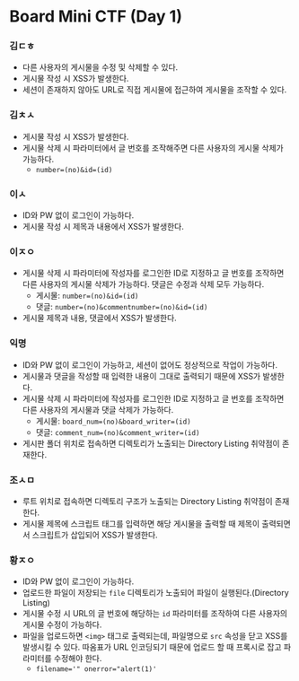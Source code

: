 # Board Mini CTF (Day 1)

### 김ㄷㅎ
- 다른 사용자의 게시물을 수정 및 삭제할 수 있다.
- 게시물 작성 시 XSS가 발생한다.
- 세션이 존재하지 않아도 URL로 직접 게시물에 접근하여 게시물을 조작할 수 있다.

### 김ㅊㅅ
- 게시물 작성 시 XSS가 발생한다.
- 게시물 삭제 시 파라미터에서 글 번호를 조작해주면 다른 사용자의 게시물 삭제가 가능하다.
    - `number=(no)&id=(id)`

### 이ㅅ
- ID와 PW 없이 로그인이 가능하다.
- 게시물 작성 시 제목과 내용에서 XSS가 발생한다.

### 이ㅈㅇ
- 게시물 삭제 시 파라미터에 작성자를 로그인한 ID로 지정하고 글 번호를 조작하면 다른 사용자의 게시물 삭제가 가능하다. 댓글은 수정과 삭제 모두 가능하다.
    - 게시물: `number=(no)&id=(id)`
    - 댓글: `number=(no)&commentnumber=(no)&id=(id)`
- 게시물 제목과 내용, 댓글에서 XSS가 발생한다.

### 익명
- ID와 PW 없이 로그인이 가능하고, 세션이 없어도 정상적으로 작업이 가능하다.
- 게시물과 댓글을 작성할 때 입력한 내용이 그대로 출력되기 때문에 XSS가 발생한다.
- 게시물 삭제 시 파라미터에 작성자를 로그인한 ID로 지정하고 글 번호를 조작하면 다른 사용자의 게시물과 댓글 삭제가 가능하다.
    - 게시물: `board_num=(no)&board_writer=(id)`
    - 댓글: `comment_num=(no)&comment_writer=(id)`
- 게시판 폴더 위치로 접속하면 디렉토리가 노출되는 Directory Listing 취약점이 존재한다.

### 조ㅅㅁ
- 루트 위치로 접속하면 디렉토리 구조가 노출되는 Directory Listing 취약점이 존재한다.
- 게시물 제목에 스크립트 태그를 입력하면 해당 게시물을 출력할 때 제목이 출력되면서 스크립트가 삽입되어 XSS가 발생한다.

### 황ㅈㅇ
- ID와 PW 없이 로그인이 가능하다.
- 업로드한 파일이 저장되는 `file` 디렉토리가 노출되어 파일이 실행된다.(Directory Listing)
- 게시물 수정 시 URL의 글 번호에 해당하는 `id` 파라미터를 조작하여 다른 사용자의 게시물 수정이 가능하다.
- 파일을 업로드하면 `<img>` 태그로 출력되는데, 파일명으로 `src` 속성을 닫고 XSS를 발생시킬 수 있다. 따옴표가 URL 인코딩되기 때문에 업로드 할 때 프록시로 잡고 파라미터를 수정해야 한다.
    - `filename='" onerror="alert(1)'`